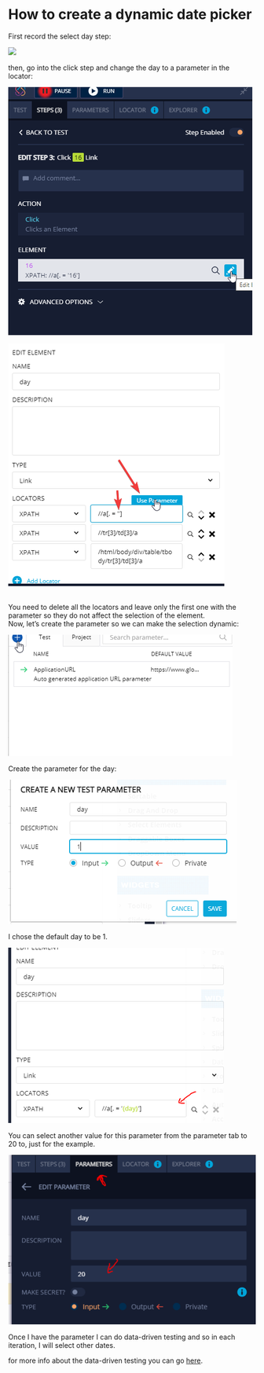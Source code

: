 # How to create a dynamic date picker

First record the select day step:

![](../../.gitbook/assets/a8bfc5e0533a639528454308ccf72ea94c1ae34d\_2\_690x454.png)

then, go into the click step and change the day to a parameter in the locator:

![](../../.gitbook/assets/d4d1a5b8ad625d855987cec7739df91aa4fd5aa4.png)

![](<../../.gitbook/assets/image (526).png>)

\
﻿You need to delete all the locators and leave only the first one with the parameter so they do not affect the selection of the element.\
﻿Now, let’s create the parameter so we can make the selection dynamic:

![](<../../.gitbook/assets/image (455).png>)

Create the parameter for the day:

![](<../../.gitbook/assets/image (533).png>)

I chose the default day to be 1.

![](<../../.gitbook/assets/image (495).png>)

You can select another value for this parameter from the parameter tab to 20 to, just for the example.

![](<../../.gitbook/assets/image (499).png>)

Once I have the parameter I can do data-driven testing and so in each iteration, I will select other dates.

for more info about the data-driven testing you can go [here](https://docs.testproject.io/using-the-smart-test-recorder/using-data-driven-jobs-in-testproject).
